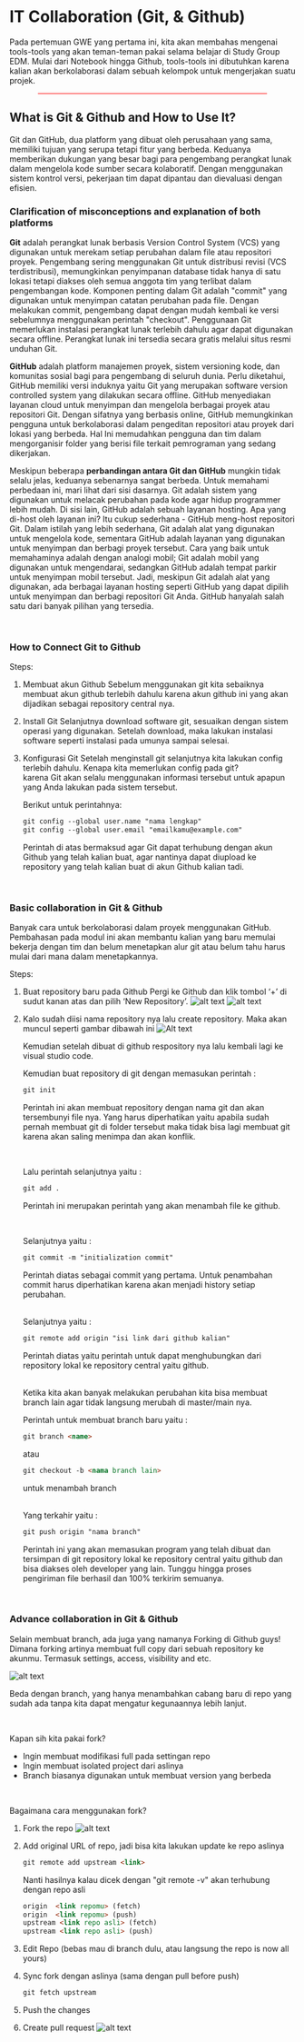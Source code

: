 # **IT Collaboration (Git, & Github)**

Pada pertemuan GWE yang pertama ini, kita akan membahas mengenai tools-tools yang akan teman-teman pakai selama belajar di Study Group EDM. Mulai dari Notebook hingga Github, tools-tools ini dibutuhkan karena kalian akan berkolaborasi dalam sebuah kelompok untuk mengerjakan suatu projek.

<h2 style="border-bottom: 0.5px solid red; width: 80%; margin: 0 auto;">

## What is Git & Github and How to Use It?

Git dan GitHub, dua platform yang dibuat oleh perusahaan yang sama, memiliki tujuan yang serupa tetapi fitur yang berbeda. Keduanya memberikan dukungan yang besar bagi para pengembang perangkat lunak dalam mengelola kode sumber secara kolaboratif. Dengan menggunakan sistem kontrol versi, pekerjaan tim dapat dipantau dan dievaluasi dengan efisien.

### Clarification of misconceptions and explanation of both platforms

**Git** adalah perangkat lunak berbasis Version Control System (VCS) yang digunakan untuk merekam setiap perubahan dalam file atau repositori proyek. Pengembang sering menggunakan Git untuk distribusi revisi (VCS terdistribusi), memungkinkan penyimpanan database tidak hanya di satu lokasi tetapi diakses oleh semua anggota tim yang terlibat dalam pengembangan kode. Komponen penting dalam Git adalah "commit" yang digunakan untuk menyimpan catatan perubahan pada file. Dengan melakukan commit, pengembang dapat dengan mudah kembali ke versi sebelumnya menggunakan perintah "checkout". Penggunaan Git memerlukan instalasi perangkat lunak terlebih dahulu agar dapat digunakan secara offline. Perangkat lunak ini tersedia secara gratis melalui situs resmi unduhan Git.

**GitHub** adalah platform manajemen proyek, sistem versioning kode, dan komunitas sosial bagi para pengembang di seluruh dunia. Perlu diketahui, GitHub memiliki versi induknya yaitu Git yang merupakan software version controlled system yang dilakukan secara offline. GitHub menyediakan layanan cloud untuk menyimpan dan mengelola berbagai proyek atau repositori Git. Dengan sifatnya yang berbasis online, GitHub memungkinkan pengguna untuk berkolaborasi dalam pengeditan repositori atau proyek dari lokasi yang berbeda. Hal Ini memudahkan pengguna dan tim dalam mengorganisir folder yang berisi file terkait pemrograman yang sedang dikerjakan.

Meskipun beberapa **perbandingan antara Git dan GitHub** mungkin tidak selalu jelas, keduanya sebenarnya sangat berbeda. Untuk memahami perbedaan ini, mari lihat dari sisi dasarnya. Git adalah sistem yang digunakan untuk melacak perubahan pada kode agar hidup programmer lebih mudah. Di sisi lain, GitHub adalah sebuah layanan hosting. Apa yang di-host oleh layanan ini? Itu cukup sederhana - GitHub meng-host repositori Git. Dalam istilah yang lebih sederhana, Git adalah alat yang digunakan untuk mengelola kode, sementara GitHub adalah layanan yang digunakan untuk menyimpan dan berbagi proyek tersebut. Cara yang baik untuk memahaminya adalah dengan analogi mobil; Git adalah mobil yang digunakan untuk mengendarai, sedangkan GitHub adalah tempat parkir untuk menyimpan mobil tersebut. Jadi, meskipun Git adalah alat yang digunakan, ada berbagai layanan hosting seperti GitHub yang dapat dipilih untuk menyimpan dan berbagi repositori Git Anda. GitHub hanyalah salah satu dari banyak pilihan yang tersedia.

<br>

### How to Connect Git to Github

Steps:

1.  Membuat akun Github
    Sebelum menggunakan git kita sebaiknya membuat akun github terlebih dahulu karena akun github ini yang akan dijadikan sebagai repository central nya.
2.  Install Git
    Selanjutnya download software git, sesuaikan dengan sistem operasi yang digunakan. Setelah download, maka lakukan instalasi software seperti instalasi pada umunya sampai selesai.
3.  Konfigurasi Git
    Setelah menginstall git selanjutnya kita lakukan config terlebih dahulu. Kenapa kita memerlukan config pada git?  
    karena Git akan selalu menggunakan informasi tersebut untuk apapun yang Anda lakukan pada sistem tersebut.

    Berikut untuk perintahnya:

    ````md
    git config --global user.name "nama lengkap"
    git config --global user.email "emailkamu@example.com"
    ````

    Perintah di atas bermaksud agar Git dapat terhubung dengan akun 				Github yang telah kalian buat, agar nantinya dapat diupload ke 				repository yang telah kalian buat di akun Github kalian tadi.

<br>

### Basic collaboration in Git & Github

Banyak cara untuk berkolaborasi dalam proyek menggunakan GitHub. Pembahasan pada modul ini akan membantu kalian yang baru memulai bekerja dengan tim dan belum menetapkan alur git atau belum tahu harus mulai dari mana dalam menetapkannya.

Steps:

1.  Buat repository baru pada Github
    Pergi ke Github dan klik tombol ‘+’ di sudut kanan atas dan pilih ‘New Repository’.
    ![alt text](assets/image.png)
    ![alt text](assets/image-1.png)

2.  Kalo sudah diisi nama repository nya lalu create repository. Maka akan muncul seperti gambar dibawah ini
    ![Alt text](assets/image-2.png)

    Kemudian setelah dibuat di github respository nya lalu kembali lagi ke visual studio code.

    Kemudian buat repository di git dengan memasukan perintah :

    ````md
    git init
    ````

    Perintah ini akan membuat repository dengan nama git dan akan tersembunyi file nya. Yang harus diperhatikan yaitu apabila sudah pernah membuat git di folder tersebut maka tidak bisa lagi membuat git karena akan saling menimpa dan akan konflik.

    <br>

    Lalu perintah selanjutnya yaitu :

    ````md
    git add .
    ````

    Perintah ini merupakan perintah yang akan menambah file ke github.

    <br>

    Selanjutnya yaitu :

    ````md
    git commit -m "initialization commit"
    ````

    Perintah diatas sebagai commit yang pertama. Untuk penambahan commit harus diperhatikan karena akan menjadi history setiap perubahan.

    <br>
    Selanjutnya yaitu :

    ````md
    git remote add origin "isi link dari github kalian"
    ````

    Perintah diatas yaitu perintah untuk dapat menghubungkan dari repository lokal ke repository central yaitu github.

    <br>
    Ketika kita akan banyak melakukan perubahan kita bisa membuat branch lain agar tidak langsung merubah di master/main nya.

    Perintah untuk membuat branch baru yaitu :

    ````md
    git branch <name>
    ````
    atau

    ````md
    git checkout -b <nama branch lain>
    ````

    untuk menambah branch

    <br>
    Yang terkahir yaitu :

    ````md
    git push origin "nama branch"
    ````


    Perintah ini yang akan memasukan program yang telah dibuat dan tersimpan di git repository lokal ke repository central yaitu github dan bisa diakses oleh developer yang lain. Tunggu hingga proses pengiriman file berhasil dan 100% terkirim semuanya.

<br>

### Advance collaboration in Git & Github

Selain membuat branch, ada juga yang namanya Forking di Github guys! Dimana forking artinya membuat full copy dari sebuah repository ke akunmu. Termasuk settings, access, visibility and etc.

![alt text](assets/cdo-git_clone_vs_fork-f.png)

Beda dengan branch, yang hanya menambahkan cabang baru di repo yang sudah ada tanpa kita dapat mengatur kegunaannya lebih lanjut.

<br>

Kapan sih kita pakai fork?

- Ingin membuat modifikasi full pada settingan repo
- Ingin membuat isolated project dari aslinya
- Branch biasanya digunakan untuk membuat version yang berbeda

<br>

Bagaimana cara menggunakan fork?
1. Fork the repo
   ![alt text](assets/fork.png)

2. Add original URL of repo, jadi bisa kita lakukan update ke repo aslinya
   ````md
   git remote add upstream <link>
   ````

   Nanti hasilnya kalau dicek dengan "git remote -v" akan terhubung dengan repo asli
    ````md
    origin	<link repomu> (fetch)
    origin	<link repomu> (push)
    upstream <link repo asli> (fetch)
    upstream <link repo asli> (push)
    ````

3. Edit Repo (bebas mau di branch dulu, atau langsung the repo is now all yours)
4. Sync fork dengan aslinya (sama dengan pull before push)
    ````md
    git fetch upstream
    ````
5. Push the changes
6. Create pull request
   ![alt text](assets/pull-req.png)
